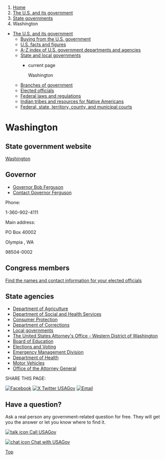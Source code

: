 1. [Home](/)
2. [The U.S. and its government](/about-the-us)
3. [State governments](/state-governments)
4. Washington

* [The U.S. and its government](/about-the-us)
  + [Buying from the U.S. government](/buy-from-government)
  + [U.S. facts and figures](/facts-figures)
  + [A-Z index of U.S. government departments and agencies](/agency-index)
  + [State and local governments](/state-local-governments)
    - current page

      Washington
  + [Branches of government](/branches-of-government)
  + [Elected officials](/elected-officials)
  + [Federal laws and regulations](/laws-and-regulations)
  + [Indian tribes and resources for Native Americans](/tribes)
  + [Federal, state, territory, county, and municipal courts](/courts)

Washington
==========

State government website
------------------------

[Washington](https://wa.gov/)

Governor
--------

* [Governor Bob Ferguson](https://governor.wa.gov/)
* [Contact Governor Ferguson](https://governor.wa.gov/contacting-governor/contacting-governors-office)

Phone:

1-360-902-4111

Main address:

PO Box 40002
  

Olympia
,
WA

98504-0002

Congress members
----------------

[Find the names and contact information for your elected officials](/elected-officials)

State agencies
--------------

* [Department of Agriculture](https://agr.wa.gov/)
* [Department of Social and Health Services](https://www.dshs.wa.gov/)
* [Consumer Protection](https://www.atg.wa.gov/consumer-protection)
* [Department of Corrections](https://www.doc.wa.gov/)
* [Local governments](https://wa.gov/your-government)
* [The United States Attorney's Office - Western District of Washington](https://www.justice.gov/usao-wdwa)
* [Board of Education](https://www.sbe.wa.gov/)
* [Elections and Voting](https://www.sos.wa.gov/elections)
* [Emergency Management Division](https://mil.wa.gov/emergency-management-division)
* [Department of Health](https://doh.wa.gov/)
* [Motor Vehicles](https://www.dol.wa.gov/)
* [Office of the Attorney General](https://www.atg.wa.gov/)

SHARE THIS PAGE:

[![Facebook](/themes/custom/usagov/images/social-media-icons/Facebook_Icon.svg)](https://www.facebook.com/sharer/sharer.php?u=https://www.usa.gov/states/washington&v=3)
[![X Twitter USAGov](/themes/custom/usagov/images/social-media-icons/X_Twitter_Icon.svg?version=2)](https://twitter.com/intent/tweet?source=webclient&text=https://www.usa.gov/states/washington)
[![Email](/themes/custom/usagov/images/social-media-icons/Email_Icon.svg?version=2)](mailto:?subject=https://www.usa.gov/states/washington)

Have a question?
----------------

Ask a real person any government-related question for free. They will get you the answer or let you know where to find it.

[![talk icon](/themes/custom/usagov/images/ICONS_talk.png)
Call USAGov](/phone)

[![chat icon](/themes/custom/usagov/images/ICONS_chat.png)
Chat with USAGov](/chat)

[Top](#main-content)